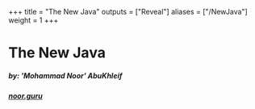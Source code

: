 +++
title = "The New Java"
outputs = ["Reveal"]
aliases = ["/NewJava"]
weight = 1
+++

# The New Java

##### by: 'Mohammad Noor' AbuKhleif

##### [noor.guru](https://www.noor.guru)
